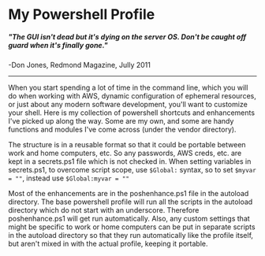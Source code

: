# My Powershell Profile

##### "The GUI isn't dead but it's dying on the server OS.  Don't be caught off guard when it's finally gone."
-Don Jones, Redmond Magazine, Jully 2011

***
When you start spending a lot of time in the command line, which you will do when working with AWS, dynamic configuration of ephemeral resources, or just about any modern software development, you'll want to customize your shell.  Here is my collection of powershell shortcuts and enhancements I've picked up along the way.  Some are my own, and some are handy functions and modules I've come across (under the vendor directory).

The structure is in a reusable format so that it could be portable between work and home computers, etc.  So any passwords, AWS creds, etc. are kept in a secrets.ps1 file which is not checked in.  When setting variables in secrets.ps1, to overcome script scope, use `$Global:` syntax, so to set `$myvar = ""`, instead use `$Global:myvar = ""`

Most of the enhancements are in the poshenhance.ps1 file in the autoload directory.  The base powershell profile will run all the scripts in the autoload directory which do not start with an underscore.  Therefore poshenhance.ps1 will get run automatically.  Also, any custom settings that might be specific to work or home computers can be put in separate scripts in the autoload directory so that they run automatically like the profile itself, but aren't mixed in with the actual profile, keeping it portable.
